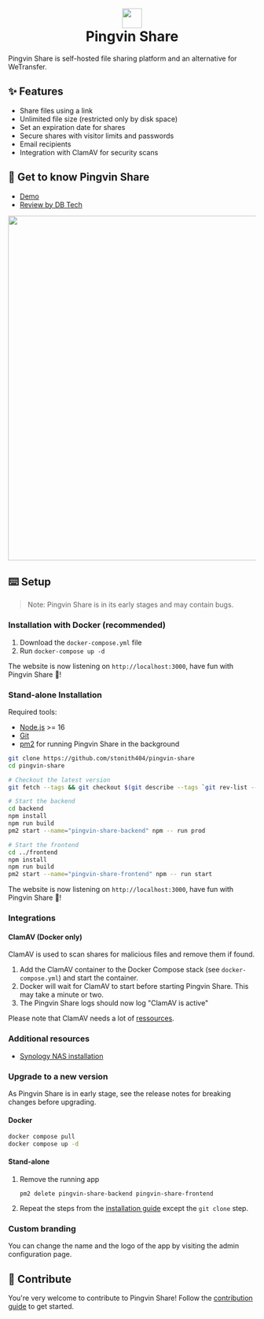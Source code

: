 # <div align="center"><img  src="https://user-images.githubusercontent.com/58886915/166198400-c2134044-1198-4647-a8b6-da9c4a204c68.svg" width="40"/> </br>Pingvin Share</div>

Pingvin Share is self-hosted file sharing platform and an alternative for WeTransfer.

## ✨ Features

- Share files using a link
- Unlimited file size (restricted only by disk space)
- Set an expiration date for shares
- Secure shares with visitor limits and passwords
- Email recipients
- Integration with ClamAV for security scans

## 🐧 Get to know Pingvin Share

- [Demo](https://pingvin-share.dev.eliasschneider.com)
- [Review by DB Tech](https://www.youtube.com/watch?v=rWwNeZCOPJA)

<img src="https://user-images.githubusercontent.com/58886915/167101708-b85032ad-f5b1-480a-b8d7-ec0096ea2a43.png" width="700"/>

## ⌨️ Setup

> Note: Pingvin Share is in its early stages and may contain bugs.

### Installation with Docker (recommended)

1. Download the `docker-compose.yml` file
2. Run `docker-compose up -d`

The website is now listening on `http://localhost:3000`, have fun with Pingvin Share 🐧!

### Stand-alone Installation

Required tools:

- [Node.js](https://nodejs.org/en/download/) >= 16
- [Git](https://git-scm.com/downloads)
- [pm2](https://pm2.keymetrics.io/) for running Pingvin Share in the background

```bash
git clone https://github.com/stonith404/pingvin-share
cd pingvin-share

# Checkout the latest version
git fetch --tags && git checkout $(git describe --tags `git rev-list --tags --max-count=1`)

# Start the backend
cd backend
npm install
npm run build
pm2 start --name="pingvin-share-backend" npm -- run prod

# Start the frontend
cd ../frontend
npm install
npm run build
pm2 start --name="pingvin-share-frontend" npm -- run start
```

The website is now listening on `http://localhost:3000`, have fun with Pingvin Share 🐧!

### Integrations

#### ClamAV (Docker only)

ClamAV is used to scan shares for malicious files and remove them if found.

1. Add the ClamAV container to the Docker Compose stack (see `docker-compose.yml`) and start the container.
2. Docker will wait for ClamAV to start before starting Pingvin Share. This may take a minute or two.
3. The Pingvin Share logs should now log "ClamAV is active"

Please note that ClamAV needs a lot of [ressources](https://docs.clamav.net/manual/Installing/Docker.html#memory-ram-requirements).

### Additional resources

- [Synology NAS installation](https://mariushosting.com/how-to-install-pingvin-share-on-your-synology-nas/)

### Upgrade to a new version

As Pingvin Share is in early stage, see the release notes for breaking changes before upgrading.

#### Docker

```bash
docker compose pull
docker compose up -d
```

#### Stand-alone

1. Remove the running app
   ```
   pm2 delete pingvin-share-backend pingvin-share-frontend
   ```
2. Repeat the steps from the [installation guide](#stand-alone-installation) except the `git clone` step.

### Custom branding

You can change the name and the logo of the app by visiting the admin configuration page.

## 🖤 Contribute

You're very welcome to contribute to Pingvin Share! Follow the [contribution guide](/CONTRIBUTING.md) to get started.
